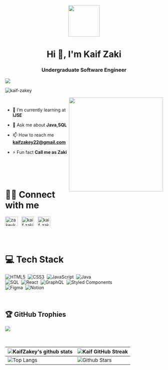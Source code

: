 <h1 align="center"<picture><img src = "https://github.com/7oSkaaa/7oSkaaa/blob/main/Images/about_me.gif?raw=true" width = 100px></picture></h1>
<h1 align="center">Hi 👋, I'm Kaif Zaki</h1>

<h3 align="center" style="color🍏">Undergraduate Software Engineer</h3>
<!--horizontal divider(gradiant)-->
<img src="https://user-images.githubusercontent.com/73097560/115834477-dbab4500-a447-11eb-908a-139a6edaec5c.gif">


<p align="left"> <img src="https://komarev.com/ghpvc/?username=kaif-zakey&label=Profile%20views&color=0e75b6&style=flat" alt="kaif-zakey" /> </p>
<picture> <img align="right" src="https://media.giphy.com/media/SWoSkN6DxTszqIKEqv/giphy.gif" width = 300px></picture>
<br>


- 🌱 I’m currently learning at **IJSE**  

- 💬 Ask me about **Java,SQL**

- 📫 How to reach me **kaifzakey22@gmail.com**

- ⚡ Fun fact **Call me as Zaki**

<br>
<br>
<br>

# 🧑‍💻 Connect with me
<!-- Badges from https://github.com/Ileriayo/markdown-badges -->

<p align="left">
<a href="https://twitter.com/zakeykaif34299" target="blank"><img align="center" src="https://raw.githubusercontent.com/rahuldkjain/github-profile-readme-generator/master/src/images/icons/Social/twitter.svg" alt="zakeykaif34299" height="30" width="40" /></a>&nbsp;&nbsp;
<a href="https://fb.com/kaif zaki" target="blank"><img align="center" src="https://raw.githubusercontent.com/rahuldkjain/github-profile-readme-generator/master/src/images/icons/Social/facebook.svg" alt="kaif zaki" height="30" width="40" /></a>&nbsp;&nbsp;
<a href="https://instagram.com/kaif_zak" target="blank"><img align="center" src="https://raw.githubusercontent.com/rahuldkjain/github-profile-readme-generator/master/src/images/icons/Social/instagram.svg" alt="kaif_zak" height="30" width="40" /></a>
</p>
<br>
<br>

# 💻 Tech Stack
<!-- Badges from https://github.com/Ileriayo/markdown-badges -->
![HTML5](https://img.shields.io/badge/html5-%23E34F26.svg?style=for-the-badge&logo=html5&logoColor=white)&nbsp;
![CSS3](https://img.shields.io/badge/css3-%231572B6.svg?style=for-the-badge&logo=css3&logoColor=white)&nbsp;
![JavaScript](https://img.shields.io/badge/javascript-%23323330.svg?style=for-the-badge&logo=javascript&logoColor=%23F7DF1E)&nbsp;
![Java](https://img.shields.io/badge/java-%23ED8B00.svg?style=for-the-badge&logo=openjdk&logoColor=white)&nbsp;<br>
![SQL](https://img.shields.io/badge/sql-%23ED8S00.svg?style=for-the-badge&logo=openjdk&logoColor=white)&nbsp;
![React](https://img.shields.io/badge/react-%2320232a.svg?style=for-the-badge&logo=react&logoColor=%2361DAFB)&nbsp;
![GraphQL](https://img.shields.io/badge/-GraphQL-E10098?style=for-the-badge&logo=graphql&logoColor=white)&nbsp;
![Styled Components](https://img.shields.io/badge/styled--components-DB7093?style=for-the-badge&logo=styled-components&logoColor=white)<br/>
![Figma](https://img.shields.io/badge/figma-%23F24E1E.svg?style=for-the-badge&logo=figma&logoColor=white)&nbsp;
![Notion](https://img.shields.io/badge/Notion-%23000000.svg?style=for-the-badge&logo=notion&logoColor=white)&nbsp;
<br>
<br><br>

## 🏆 GitHub Trophies
![](https://github-profile-trophy.vercel.app/?username=Kaif-Zakey&theme=radical&no-frame=false&no-bg=true&margin-w=4)
<br>
<br>
<br>

| ![KaifZakey's github stats](https://github-readme-stats.vercel.app/api?username=Kaif-Zakey&show_icons=true&theme=tokyonight) | ![Kaif GitHub Streak](https://github-readme-streak-stats.herokuapp.com/?user=Kaif-Zakey&theme=tokyonight) |
| --- | --- |
| ![Top Langs](https://github-readme-stats.vercel.app/api/top-langs/?username=Kaif-Zakey&theme=tokyonight) | ![Github Stars](https://github-readme-stats.vercel.app/api?username=Kaif-Zakey&show_icons=true&locale=en&count_private=true&hide_rank=true&custom_title=My%20GitHub%20Stats&disable_animations=true&theme=tokyonight) |

<br>
<br>
